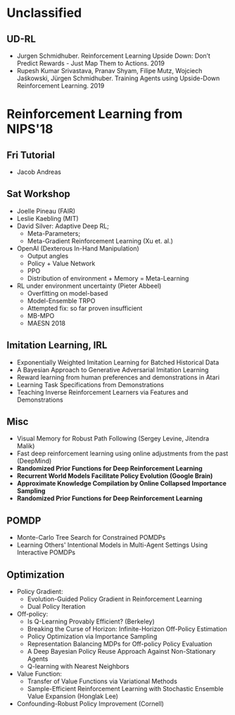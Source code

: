 # Unclassified

## UD-RL
- Jurgen Schmidhuber. Reinforcement Learning Upside Down: Don’t Predict Rewards - Just Map Them to Actions. 2019
- Rupesh Kumar Srivastava, Pranav Shyam, Filipe Mutz, Wojciech Jaśkowski, Jürgen Schmidhuber. Training Agents using Upside-Down Reinforcement Learning. 2019

# Reinforcement Learning from NIPS'18

## Fri Tutorial
- Jacob Andreas

## Sat Workshop
- Joelle Pineau (FAIR)
- Leslie Kaebling (MIT)
- David Silver: Adaptive Deep RL;
	- Meta-Parameters;
	- Meta-Gradient Reinforcement Learning (Xu et. al.)
- OpenAI (Dexterous In-Hand Manipulation)
	- Output angles
	- Policy + Value Network
	- PPO
	- Distribution of environment + Memory = Meta-Learning
- RL under environment uncertainty (Pieter Abbeel)
	- Overfitting on model-based
	- Model-Ensemble TRPO
	- Attempted fix: so far proven insufficient
	- MB-MPO
	- MAESN 2018

## Imitation Learning, IRL
- Exponentially Weighted Imitation Learning for Batched Historical Data
- A Bayesian Approach to Generative Adversarial Imitation Learning
- Reward learning from human preferences and demonstrations in Atari
- Learning Task Specifications from Demonstrations
- Teaching Inverse Reinforcement Learners via Features and Demonstrations

## Misc
- Visual Memory for Robust Path Following (Sergey Levine, Jitendra Malik)
- Fast deep reinforcement learning using online adjustments from the past (DeepMind)
- **Randomized Prior Functions for Deep Reinforcement Learning**
- **Recurrent World Models Facilitate Policy Evolution (Google Brain)**
- **Approximate Knowledge Compilation by Online Collapsed Importance Sampling**
- **Randomized Prior Functions for Deep Reinforcement Learning**

## POMDP
- Monte-Carlo Tree Search for Constrained POMDPs
- Learning Others' Intentional Models in Multi-Agent Settings Using Interactive POMDPs

## Optimization
- Policy Gradient:
	- Evolution-Guided Policy Gradient in Reinforcement Learning
	- Dual Policy Iteration
- Off-policy:
	- Is Q-Learning Provably Efficient? (Berkeley)
	- Breaking the Curse of Horizon: Infinite-Horizon Off-Policy Estimation
	- Policy Optimization via Importance Sampling
	- Representation Balancing MDPs for Off-policy Policy Evaluation
	- A Deep Bayesian Policy Reuse Approach Against Non-Stationary Agents
	- Q-learning with Nearest Neighbors
- Value Function:
	- Transfer of Value Functions via Variational Methods
	- Sample-Efficient Reinforcement Learning with Stochastic Ensemble Value Expansion (Honglak Lee)
- Confounding-Robust Policy Improvement (Cornell)
